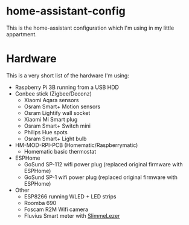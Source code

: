 # home-assistant-config
This is the home-assistant configuration which I'm using in my little appartment. 

# Hardware
This is a very short list of the hardware I'm using:
* Raspberry Pi 3B running from a USB HDD
* Conbee stick (Zigbee/Deconz)
  * Xiaomi Aqara sensors
  * Osram Smart+ Motion sensors
  * Osram Lightify wall socket
  * Xiaomi Mi Smart plug
  * Osram Smart+ Switch mini
  * Philips Hue spots
  * Osram Smart+ Light bulb
* HM-MOD-RPI-PCB (Homematic/Raspberrymatic) 
  * Homematic basic thermostat
* ESPHome
  * GoSund SP-112 wifi power plug (replaced original firmware with ESPHome)
  * GoSund SP-1 wifi power plug (replaced original firmware with ESPHome)
* Other
  * ESP8266 running WLED + LED strips
  * Roomba 690
  * Foscam R2M Wifi camera
  * Fluvius Smart meter with [SlimmeLezer](https://www.zuidwijk.com/slimmelezer-smartreader/) 
  
  
